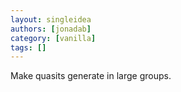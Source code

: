 ```yaml
---
layout: singleidea
authors: [jonadab]
category: [vanilla]
tags: []
---
```

Make quasits generate in large groups.
